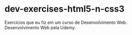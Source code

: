 # dev-exercises-html5-n-css3
Exercícios que eu fiz em um curso de Desenvolvimento Web. Desenvolvimento Web pela Udemy.
